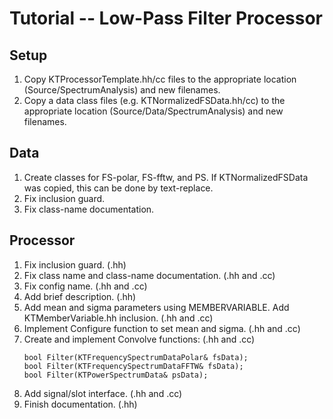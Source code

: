 # Tutorial -- Low-Pass Filter Processor

## Setup
1. Copy KTProcessorTemplate.hh/cc files to the appropriate location (Source/SpectrumAnalysis) and new filenames.
2. Copy a data class files (e.g. KTNormalizedFSData.hh/cc) to the appropriate location (Source/Data/SpectrumAnalysis) and new filenames.


## Data
1. Create classes for FS-polar, FS-fftw, and PS. If KTNormalizedFSData was copied, this can be done by text-replace.
2. Fix inclusion guard.
3. Fix class-name documentation.

## Processor
1. Fix inclusion guard. (.hh)
2. Fix class name and class-name documentation. (.hh and .cc)
3. Fix config name. (.hh and .cc)
4. Add brief description. (.hh)
5. Add mean and sigma parameters using MEMBERVARIABLE.  Add KTMemberVariable.hh inclusion. (.hh and .cc)
6. Implement Configure function to set mean and sigma. (.hh and .cc)
7. Create and implement Convolve functions: (.hh and .cc)
    ```
    bool Filter(KTFrequencySpectrumDataPolar& fsData);
    bool Filter(KTFrequencySpectrumDataFFTW& fsData);
    bool Filter(KTPowerSpectrumData& psData);
    ```
8. Add signal/slot interface. (.hh and .cc)
9. Finish documentation. (.hh)